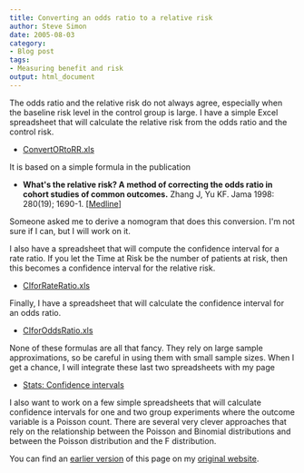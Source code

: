 ```yaml
---
title: Converting an odds ratio to a relative risk
author: Steve Simon
date: 2005-08-03
category:
- Blog post
tags:
- Measuring benefit and risk
output: html_document
---
```

The odds ratio and the relative risk do not always agree, especially
when the baseline risk level in the control group is large. I have a
simple Excel spreadsheet that will calculate the relative risk from the
odds ratio and the control risk.

-   [ConvertORtoRR.xls](../weblog/images/ConvertORtoRR.xls)

It is based on a simple formula in the publication

-   **What\'s the relative risk? A method of correcting the odds ratio
    in cohort studies of common outcomes.** Zhang J, Yu KF. Jama 1998:
    280(19); 1690-1.
    [\[Medline\]](http://www.ncbi.nlm.nih.gov/entrez/query.fcgi?cmd=Retrieve&db=PubMed&list_uids=9832001&dopt=Abstract)

Someone asked me to derive a nomogram that does this conversion. I\'m
not sure if I can, but I will work on it.

I also have a spreadsheet that will compute the confidence interval for
a rate ratio. If you let the Time at Risk be the number of patients at
risk, then this becomes a confidence interval for the relative risk.

-   [CIforRateRatio.xls](../00files/ConfidenceIntervalForRateRatio.xls)

Finally, I have a spreadsheet that will calculate the confidence
interval for an odds ratio.

-   [CIforOddsRatio.xls](../00files/ConfidenceIntervalForOddsRatio.xls)

None of these formulas are all that fancy. They rely on large sample
approximations, so be careful in using them with small sample sizes.
When I get a chance, I will integrate these last two spreadsheets with
my page

-   [Stats: Confidence intervals](../04/confidence.html)

I also want to work on a few simple spreadsheets that will calculate
confidence intervals for one and two group experiments where the outcome
variable is a Poisson count. There are several very clever approaches
that rely on the relationship between the Poisson and Binomial
distributions and between the Poisson distribution and the F
distribution.

You can find an [earlier version](http://www.pmean.com/05/ConvertOddsRatio.html) of this page on my [original website](http://www.pmean.com/original_site.html).
